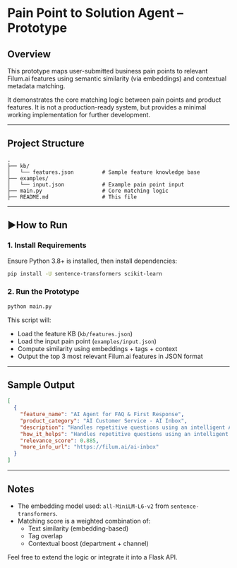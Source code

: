 # Pain Point to Solution Agent – Prototype

## Overview

This prototype maps user-submitted business pain points to relevant Filum.ai features using semantic similarity (via embeddings) and contextual metadata matching.

It demonstrates the core matching logic between pain points and product features. It is not a production-ready system, but provides a minimal working implementation for further development.

---

## Project Structure

```
.
├── kb/
│   └── features.json         # Sample feature knowledge base
├── examples/
│   └── input.json            # Example pain point input
├── main.py                   # Core matching logic
├── README.md                 # This file
```

---

## ▶How to Run

### 1. Install Requirements

Ensure Python 3.8+ is installed, then install dependencies:

```bash
pip install -U sentence-transformers scikit-learn
```

### 2. Run the Prototype

```bash
python main.py
```

This script will:
- Load the feature KB (`kb/features.json`)
- Load the input pain point (`examples/input.json`)
- Compute similarity using embeddings + tags + context
- Output the top 3 most relevant Filum.ai features in JSON format

---

## Sample Output

```json
[
  {
    "feature_name": "AI Agent for FAQ & First Response",
    "product_category": "AI Customer Service - AI Inbox",
    "description": "Handles repetitive questions using an intelligent AI agent.",
    "how_it_helps": "Handles repetitive questions using an intelligent AI agent.",
    "relevance_score": 0.885,
    "more_info_url": "https://filum.ai/ai-inbox"
  }
]
```

---

## Notes

- The embedding model used: `all-MiniLM-L6-v2` from `sentence-transformers`.
- Matching score is a weighted combination of:
  - Text similarity (embedding-based)
  - Tag overlap
  - Contextual boost (department + channel)

Feel free to extend the logic or integrate it into a Flask API.